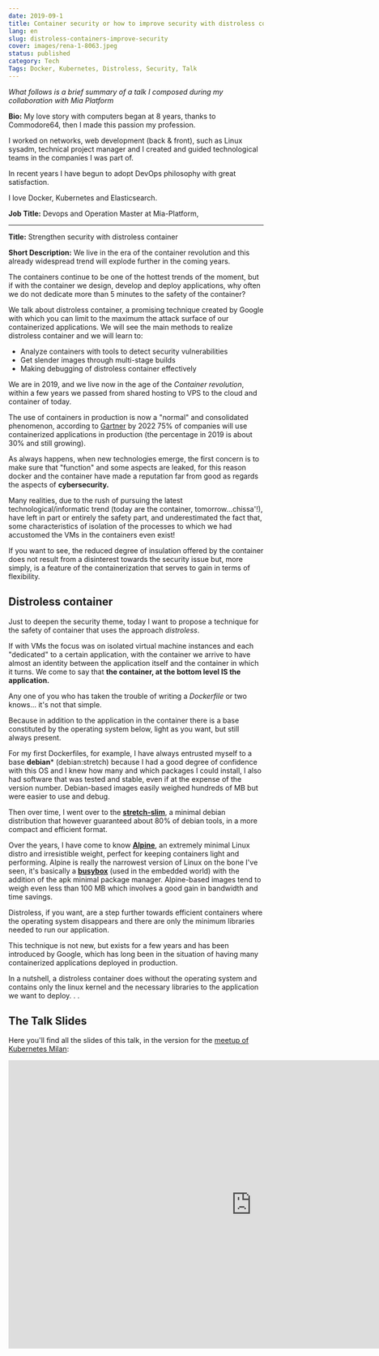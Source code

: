 ```yaml
---
date: 2019-09-1
title: Container security or how to improve security with distroless containers
lang: en
slug: distroless-containers-improve-security
cover: images/rena-1-8063.jpeg
status: published
category: Tech
Tags: Docker, Kubernetes, Distroless, Security, Talk
---
```


*What follows is a brief summary of a talk I composed during my collaboration with Mia Platform*

**Bio:**
My love story with computers began at 8 years, thanks to Commodore64, then I made this passion my profession.

I worked on networks, web development (back & front), such as Linux sysadm, technical project manager and I created and guided technological teams in the companies I was part of.

In recent years I have begun to adopt DevOps philosophy with great satisfaction.

I love Docker, Kubernetes and Elasticsearch.

**Job Title:**
Devops and Operation Master at Mia-Platform,

---
**Title:**
Strengthen security with distroless container

**Short Description:**
We live in the era of the container revolution and this already widespread trend will explode further in the coming years.

The containers continue to be one of the hottest trends of the moment, but if with the container we design, develop and deploy applications, why often we do not dedicate more than 5 minutes to the safety of the container?

We talk about distroless container, a promising technique created by Google with which you can limit to the maximum the attack surface of our containerized applications. We will see the main methods to realize distroless container and we will learn to:

- Analyze containers with tools to detect security vulnerabilities
- Get slender images through multi-stage builds
- Making debugging of distroless container effectively

We are in 2019, and we live now in the age of the *Container revolution*, within a few years we passed from shared hosting to VPS to the cloud and container of today.

The use of containers in production is now a "normal" and consolidated phenomenon, according to [Gartner](https://www.gartner.com/smarterwithgartner/6-best-practices-for-creating-a-container-platform-strategy/) by 2022 75% of companies will use containerized applications in production (the percentage in 2019 is about 30% and still growing).

As always happens, when new technologies emerge, the first concern is to make sure that "function" and some aspects are leaked, for this reason docker and the container have made a reputation far from good as regards the aspects of **cybersecurity.**

Many realities, due to the rush of pursuing the latest technological/informatic trend (today are the container, tomorrow...chissa'!), have left in part or entirely the safety part, and underestimated the fact that, some characteristics of isolation of the processes to which we had accustomed the VMs in the containers even exist!

If you want to see, the reduced degree of insulation offered by the container does not result from a disinterest towards the security issue but, more simply, is a feature of the containerization that serves to gain in terms of flexibility.

## Distroless container

Just to deepen the security theme, today I want to propose a technique for the safety of container that uses the approach *distroless*.

If with VMs the focus was on isolated virtual machine instances and each "dedicated" to a certain application, with the container we arrive to have almost an identity between the application itself and the container in which it turns. We come to say that **the container, at the bottom level IS the application.**

Any one of you who has taken the trouble of writing a *Dockerfile* or two knows... it's not that simple.

Because in addition to the application in the container there is a base constituted by the operating system below, light as you want, but still always present.

For my first Dockerfiles, for example, I have always entrusted myself to a base **debian*** (debian:stretch) because I had a good degree of confidence with this OS and I knew how many and which packages I could install, I also had software that was tested and stable, even if at the expense of the version number. Debian-based images easily weighed hundreds of MB but were easier to use and debug.

Then over time, I went over to the [**stretch-slim**](https://hub.docker.com/_/debian), a minimal debian distribution that however guaranteed about 80% of debian tools, in a more compact and efficient format.

Over the years, I have come to know [**Alpine**](https://hub.docker.com/_/alpine), an extremely minimal Linux distro and irresistible weight, perfect for keeping containers light and performing. Alpine is really the narrowest version of Linux on the bone I've seen, it's basically a [**busybox**](https://hub.docker.com/_/busybox) (used in the embedded world) with the addition of the apk minimal package manager. Alpine-based images tend to weigh even less than 100 MB which involves a good gain in bandwidth and time savings.

Distroless, if you want, are a step further towards efficient containers where the operating system disappears and there are only the minimum libraries needed to run our application.

This technique is not new, but exists for a few years and has been introduced by Google, which has long been in the situation of having many containerized applications deployed in production.

In a nutshell, a distroless container does without the operating system and contains only the linux kernel and the necessary libraries to the application we want to deploy. . .

## The Talk Slides

Here you'll find all the slides of this talk, in the version for the [meetup of Kubernetes Milan](https://www.meetup.com/kubernetes-milano/):

<iframe allowfullscreen="true" frameborder="0" height="569" mozallowfullscreen="true" src="https://docs.google.com/presentation/d/e/2PACX-1vQFRtZvdtt2Scc4cQM4m4vnOtn-Lvvz0OVnEBE8_hCVE05A0heatr6RG1rR-goLckrqxhPF287dL9Or/embed?start=false&loop=false&delayms=3000" webkitallowfullscreen="true" width="960"></iframe>